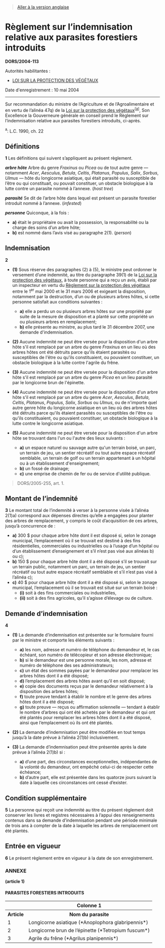 > [Aller à la version anglaise](/en/Regulations/Statutory%20Orders%20and%20Regulations/2004/113.md)

# Règlement sur l’indemnisation relative aux parasites forestiers introduits

**DORS/2004-113**

Autorités habilitantes : 
- [LOI SUR LA PROTECTION DES VÉGÉTAUX](/fr/Lois/Lois%20du%20Canada/1990/ch.%2022.md)

Date d'enregistrement : 10 mai 2004

----------

Sur recommandation du ministre de l’Agriculture et de l’Agroalimentaire et en vertu de l’alinéa 47q) de la [Loi sur la protection des végétaux](/fr/Lois/Lois%20du%20Canada/1990/ch.%2022.md)<sup><a href='#footnotea'>[a]</a></sup>, Son Excellence la Gouverneure générale en conseil prend le Règlement sur l’indemnisation relative aux parasites forestiers introduits, ci-après.



<a name='footnotea'><sup>a</sup></a>: L.C. 1990, ch. 22<br />


## Définitions


**1** Les définitions qui suivent s’appliquent au présent règlement.

***arbre hôte*** Arbre du genre *Fraxinus* ou *Picea* ou de tout autre genre — notamment *Acer*, *Aesculus*, *Betula*, *Celtis*, *Platanus*, *Populus*, *Salix*, *Sorbus*, *Ulmus* — hôte du longicorne asiatique, qui était parasité ou susceptible de l’être ou qui constituait, ou pouvait constituer, un obstacle biologique à la lutte contre un parasite nommé à l’annexe. (*host tree*)

***parasité*** Se dit de l’arbre hôte dans lequel est présent un parasite forestier introduit nommé à l’annexe. (*infested*)

***personne*** Quiconque, à la fois :
- **a)** était le propriétaire ou avait la possession, la responsabilité ou la charge des soins d’un arbre hôte;
- **b)** est nommé dans l’avis visé au paragraphe 2(1). (*person*)




## Indemnisation


**2** 

- **(1)** Sous réserve des paragraphes (2) à (5), le ministre peut ordonner le versement d’une indemnité, au titre du paragraphe 39(1) de la [Loi sur la protection des végétaux](/fr/Lois/Lois%20du%20Canada/1990/ch.%2022.md), à toute personne qui a reçu un avis, établi par un inspecteur en vertu du [Règlement sur la protection des végétaux](/fr/Règlements/Décrets,%20ordonnances%20et%20règlements%20statutaires/95/212.md) entre le 1<sup>er</sup> mai 2000 et le 31 mars 2006 et exigeant la disposition, notamment par la destruction, d’un ou de plusieurs arbres hôtes, si cette personne satisfait aux conditions suivantes :
	- **a)** elle a perdu un ou plusieurs arbres hôtes sur une propriété par suite de la mesure de disposition et a planté sur cette propriété un ou plusieurs arbres en remplacement;
	- **b)** elle présente au ministre, au plus tard le 31 décembre 2007, une demande d'indemnisation.

- **(2)** Aucune indemnité ne peut être versée pour la disposition d'un arbre hôte s'il est remplacé par un arbre du genre *Fraxinus* en un lieu où des arbres hôtes ont été détruits parce qu'ils étaient parasités ou susceptibles de l'être ou qu'ils constituaient, ou pouvaient constituer, un obstacle biologique à la lutte contre l'agrile du frêne.

- **(3)** Aucune indemnité ne peut être versée pour la disposition d'un arbre hôte s'il est remplacé par un arbre du genre *Picea* en un lieu parasité par le longicorne brun de l'épinette.

- **(4)** Aucune indemnité ne peut être versée pour la disposition d'un arbre hôte s'il est remplacé par un arbre du genre *Acer*, *Aesculus*, *Betula*, *Celtis*, *Platanus*, *Populus*, *Salix*, *Sorbus* ou *Ulmus*, ou de n'importe quel autre genre hôte du longicorne asiatique en un lieu où des arbres hôtes été détruits parce qu'ils étaient parasités ou susceptibles de l'être ou qu'ils constituaient, ou pouvaient constituer, un obstacle biologique à la lutte contre le longicorne asiatique.

- **(5)** Aucune indemnité ne peut être versée pour la disposition d'un arbre hôte se trouvant dans l'un ou l'autre des lieux suivants :
	- **a)** un espace naturel ou sauvage autre qu'un terrain boisé, un parc, un terrain de jeu, un sentier récréatif ou tout autre espace récréatif semblable, un terrain de golf ou un terrain appartenant à un hôpital ou à un établissement d'enseignement;
	- **b)** un fossé de drainage;
	- **c)** une emprise de chemin de fer ou de service d'utilité publique.
> DORS/2005-255, art. 1.





## Montant de l’indemnité


**3** Le montant total de l’indemnité à verser à la personne visée à l’alinéa 2(1)a) correspond aux dépenses directes qu’elle a engagées pour planter des arbres de remplacement, y compris le coût d’acquisition de ces arbres, jusqu’à concurrence de :
- **a)** 300 $ pour chaque arbre hôte dont il est disposé si, selon le zonage municipal, l’emplacement où il se trouvait est destiné à des fins résidentielles, commerciales ou industrielles ou à l’usage d’un hôpital ou d’un établissement d’enseignement et s’il n’est pas visé aux alinéas b) ou c);
- **b)** 150 $ pour chaque arbre hôte dont il a été disposé s’il se trouvait sur un terrain public, notamment un parc, un terrain de jeu, un sentier récréatif ou tout autre espace récréatif semblable et s’il n’est pas visé à l’alinéa c);
- **c)** 40 $ pour chaque arbre hôte dont il a été disposé si, selon le zonage municipal, l’emplacement où il se trouvait est situé sur un terrain boisé :
	- **(i)** soit à des fins commerciales ou industrielles,
	- **(ii)** soit à des fins agricoles, qu’il s’agisse d’élevage ou de culture.




## Demande d’indemnisation


**4** 

- **(1)** La demande d’indemnisation est présentée sur le formulaire fourni par le ministre et comporte les éléments suivants :
	- **a)** les nom, adresse et numéro de téléphone du demandeur et, le cas échéant, son numéro de télécopieur et son adresse électronique;
	- **b)** si le demandeur est une personne morale, les nom, adresse et numéro de téléphone des ses administrateurs;
	- **c)** un état des sommes payées par le demandeur pour remplacer les arbres hôtes dont il a été disposé;
	- **d)** l’emplacement des arbres hôtes avant qu’il en soit disposé;
	- **e)** copie des documents reçus par le demandeur relativement à la disposition des arbres hôtes;
	- **f)** toute preuve tendant à établir le nombre et le genre des arbres hôtes dont il a été disposé;
	- **g)** toute preuve — reçus ou affirmation solennelle — tendant à établir le nombre d’arbres qui ont été achetés par le demandeur et qui ont été plantés pour remplacer les arbres hôtes dont il a été disposé, ainsi que l’emplacement où ils ont été plantés.

- **(2)** La demande d’indemnisation peut être modifiée en tout temps jusqu’à la date prévue à l’alinéa 2(1)b) inclusivement.

- **(3)** La demande d’indemnisation peut être présentée après la date prévue à l’alinéa 2(1)b) si :
	- **a)** d’une part, des circonstances exceptionnelles, indépendantes de la volonté du demandeur, ont empêché celui-ci de respecter cette échéance;
	- **b)** d’autre part, elle est présentée dans les quatorze jours suivant la date à laquelle ces circonstances ont cessé d’exister.




## Condition supplémentaire


**5** La personne qui reçoit une indemnité au titre du présent règlement doit conserver les livres et registres nécessaires à l’appui des renseignements contenus dans sa demande d’indemnisation pendant une période minimale de trois ans à compter de la date à laquelle les arbres de remplacement ont été plantés.




## Entrée en vigueur


**6** Le présent règlement entre en vigueur à la date de son enregistrement.




### **ANNEXE** 
**(article 1)**
#### PARASITES FORESTIERS INTRODUITS
<table>
<tr>
<th></th>
<th>Colonne 1</th>
</tr>
<tr>
<th>Article</th>
<th>Nom du parasite</th>
</tr>
<tr>
<td>1</td>
<td>Longicorne asiatique (*Anoplophora glabripennis*)</td>
</tr>
<tr>
<td>2</td>
<td>Longicorne brun de l’épinette (*Tetropium fuscum*)</td>
</tr>
<tr>
<td>3</td>
<td>Agrile du frêne (*Agrilus planipennis*)</td>
</tr>
</table>


